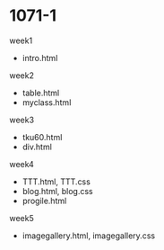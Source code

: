 # 1071-1
week1
* intro.html

week2
* table.html
* myclass.html

week3
* tku60.html
* div.html

week4
* TTT.html, TTT.css
* blog.html, blog.css
* progile.html

week5
* imagegallery.html, imagegallery.css
<!--stackedit_data:
eyJoaXN0b3J5IjpbNTk4NzAxNTY4XX0=
-->